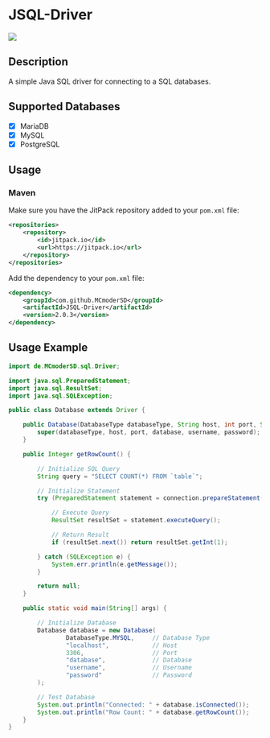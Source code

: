 # JSQL-Driver
[![](https://jitpack.io/v/MCmoderSD/JSQL-Driver.svg)](https://jitpack.io/#MCmoderSD/JSQL-Driver)


## Description
A simple Java SQL driver for connecting to a SQL databases. 

## Supported Databases
- [x] MariaDB
- [x] MySQL
- [x] PostgreSQL

## Usage

### Maven
Make sure you have the JitPack repository added to your `pom.xml` file:
```xml
<repositories>
    <repository>
        <id>jitpack.io</id>
        <url>https://jitpack.io</url>
    </repository>
</repositories>
```
Add the dependency to your `pom.xml` file:
```xml
<dependency>
    <groupId>com.github.MCmoderSD</groupId>
    <artifactId>JSQL-Driver</artifactId>
    <version>2.0.3</version>
</dependency>
```


## Usage Example
```java
import de.MCmoderSD.sql.Driver;

import java.sql.PreparedStatement;
import java.sql.ResultSet;
import java.sql.SQLException;

public class Database extends Driver {

    public Database(DatabaseType databaseType, String host, int port, String database, String username, String password) {
        super(databaseType, host, port, database, username, password);
    }

    public Integer getRowCount() {

        // Initialize SQL Query
        String query = "SELECT COUNT(*) FROM `table`";

        // Initialize Statement
        try (PreparedStatement statement = connection.prepareStatement(query)) {

            // Execute Query
            ResultSet resultSet = statement.executeQuery();

            // Return Result
            if (resultSet.next()) return resultSet.getInt(1);

        } catch (SQLException e) {
            System.err.println(e.getMessage());
        }

        return null;
    }

    public static void main(String[] args) {

        // Initialize Database
        Database database = new Database(
                DatabaseType.MYSQL,     // Database Type
                "localhost",            // Host
                3306,                   // Port
                "database",             // Database
                "username",             // Username
                "password"              // Password
        );

        // Test Database
        System.out.println("Connected: " + database.isConnected());
        System.out.println("Row Count: " + database.getRowCount());
    }
}
```